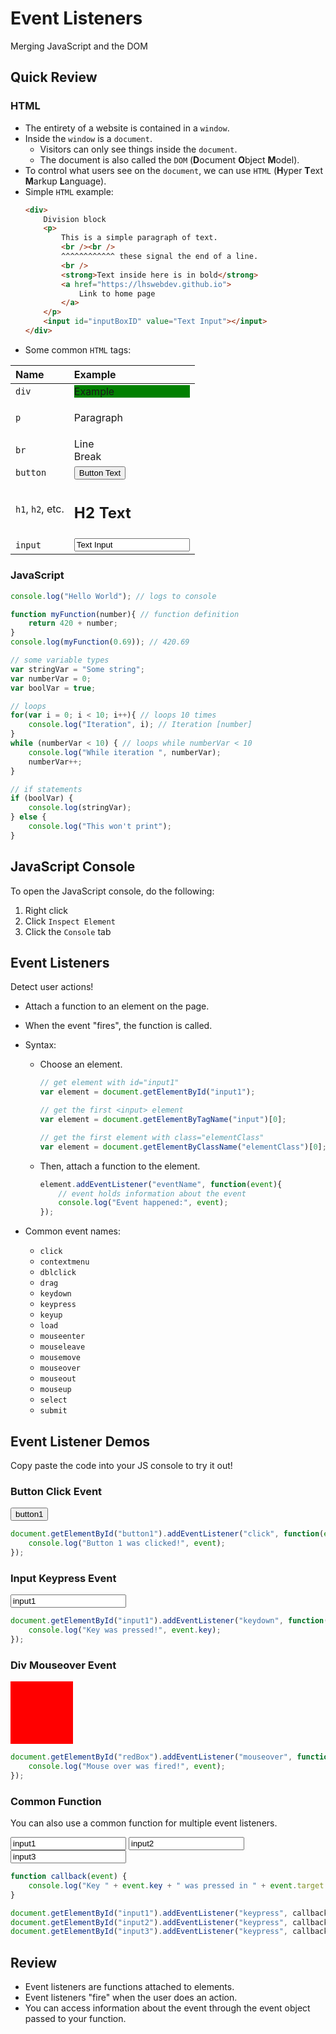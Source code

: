 # Event Listeners
Merging JavaScript and the DOM

## Quick Review

### HTML
* The entirety of a website is contained in a `window`.
* Inside the `window` is a `document`.
    * Visitors can only see things inside the `document`.
    * The document is also called the `DOM` (**D**ocument **O**bject **M**odel).
* To control what users see on the `document`, we can use `HTML` (**H**yper **T**ext **M**arkup **L**anguage).
* Simple `HTML` example:
    ```html
    <div>
        Division block
        <p>
            This is a simple paragraph of text.
            <br /><br />
            ^^^^^^^^^^^^ these signal the end of a line.
            <br />
            <strong>Text inside here is in bold</strong>
            <a href="https://lhswebdev.github.io">
                Link to home page
            </a>
        </p>
        <input id="inputBoxID" value="Text Input"></input>
    </div>
    ```
* Some common `HTML` tags:

| Name | Example |
|:-----|:--------|
| `div` | <div style="background-color:green;">Example</div>
| `p` | <p>Paragraph</p> |
| `br` | Line<br />Break |
| `button` | <button>Button Text</button> |
| `h1`, `h2`, etc. | <h2>H2 Text</h2> |
| `input` | <input value="Text Input"></input> |

### JavaScript
```javascript
console.log("Hello World"); // logs to console

function myFunction(number){ // function definition
    return 420 + number; 
}
console.log(myFunction(0.69)); // 420.69

// some variable types
var stringVar = "Some string";
var numberVar = 0;
var boolVar = true;

// loops
for(var i = 0; i < 10; i++){ // loops 10 times
    console.log("Iteration", i); // Iteration [number]
}
while (numberVar < 10) { // loops while numberVar < 10
    console.log("While iteration ", numberVar);
    numberVar++;
}

// if statements
if (boolVar) {
    console.log(stringVar);
} else {
    console.log("This won't print");
}
```

## JavaScript Console
To open the JavaScript console, do the following:
1. Right click
1. Click `Inspect Element`
1. Click the `Console` tab

## Event Listeners
Detect user actions!
* Attach a function to an element on the page.

* When the event "fires", the function is called.
* Syntax:
    * Choose an element.
        ```javascript
        // get element with id="input1"
        var element = document.getElementById("input1");
        ```
        ```javascript
        // get the first <input> element
        var element = document.getElementByTagName("input")[0];
        ```
        ```javascript
        // get the first element with class="elementClass"
        var element = document.getElementByClassName("elementClass")[0];
        ```
    * Then, attach a function to the element.
        ```javascript
        element.addEventListener("eventName", function(event){
            // event holds information about the event
            console.log("Event happened:", event);
        });
        ```
* Common event names:
    * `click`
    * `contextmenu`
    * `dblclick`
    * `drag`
    * `keydown`
    * `keypress`
    * `keyup`
    * `load`
    * `mouseenter`
    * `mouseleave`
    * `mousemove`
    * `mouseover`
    * `mouseout`
    * `mouseup`
    * `select`
    * `submit`

## Event Listener Demos
Copy paste the code into your JS console to try it out!

### Button Click Event

<button id="button1">button1</button>

```javascript
document.getElementById("button1").addEventListener("click", function(event) {
    console.log("Button 1 was clicked!", event);
});
```

### Input Keypress Event

<input id="input1" value="input1"></input>

```javascript
document.getElementById("input1").addEventListener("keydown", function(event) {
    console.log("Key was pressed!", event.key);
});
```

### Div Mouseover Event

<div style="width: 100px; height: 100px; background-color:red;" id="redBox"></div>

```javascript
document.getElementById("redBox").addEventListener("mouseover", function(event) {
    console.log("Mouse over was fired!", event);
});
```

### Common Function
You can also use a common function for multiple event listeners.

<input id="input1" value="input1"></input>
<input id="input2" value="input2"></input>
<input id="input3" value="input3"></input>

```javascript
function callback(event) {
    console.log("Key " + event.key + " was pressed in " + event.target.id);
}

document.getElementById("input1").addEventListener("keypress", callback);
document.getElementById("input2").addEventListener("keypress", callback);
document.getElementById("input3").addEventListener("keypress", callback);
```

## Review
* Event listeners are functions attached to elements.
* Event listeners "fire" when the user does an action.
* You can access information about the event through the event object passed to your function.